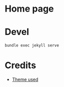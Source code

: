 # Home page

# Devel

```
bundle exec jekyll serve
```

# Credits
- [Theme used](https://github.com/sergiokopplin/indigo)
